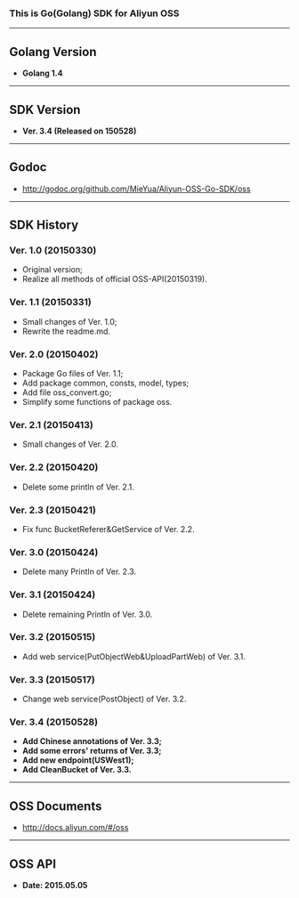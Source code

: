 ### This is Go(Golang) SDK for Aliyun OSS ###
---

## Golang Version ##
* <strong>Golang 1.4</strong>

---

## SDK Version ##
* <strong>Ver. 3.4 (Released on 150528)</strong>

---

## Godoc ##
* <http://godoc.org/github.com/MieYua/Aliyun-OSS-Go-SDK/oss>  

---

## SDK History ##
### Ver. 1.0 (20150330) ###
* Original version;
* Realize all methods of official OSS-API(20150319).

### Ver. 1.1 (20150331) ###
* Small changes of Ver. 1.0;  
* Rewrite the readme.md.

### Ver. 2.0 (20150402)
* Package Go files of Ver. 1.1;  
* Add package common, consts, model, types;  
* Add file oss_convert.go;</strong>  
* Simplify some functions of package oss.

### Ver. 2.1 (20150413) ###
* Small changes of Ver. 2.0.

### Ver. 2.2 (20150420) ###
* Delete some println of Ver. 2.1.

### Ver. 2.3 (20150421) ###
* Fix func BucketReferer&GetService of Ver. 2.2.

### Ver. 3.0 (20150424) ###
* Delete many Println of Ver. 2.3.

### Ver. 3.1 (20150424) ###
* Delete remaining Println of Ver. 3.0.

### Ver. 3.2 (20150515) ###
* Add web service(PutObjectWeb&UploadPartWeb) of Ver. 3.1.

### Ver. 3.3 (20150517) ###
* Change web service(PostObject) of Ver. 3.2.

### Ver. 3.4 (20150528) ###
* <strong>Add Chinese annotations of Ver. 3.3;</strong>
* <strong>Add some errors' returns of Ver. 3.3;</strong>
* <strong>Add new endpoint(USWest1);</strong>
* <strong>Add CleanBucket of Ver. 3.3.</strong>

---

## OSS Documents ##
* <http://docs.aliyun.com/#/oss>  

---

## OSS API ##
* <strong>Date: 2015.05.05</strong>
